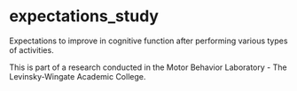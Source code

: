 # expectations_study
Expectations to improve in cognitive function after performing various types of activities.

This is part of a research conducted in the Motor Behavior Laboratory - The Levinsky-Wingate Academic College. 

